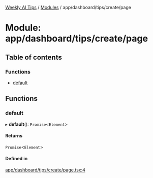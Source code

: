 [Weekly AI Tips](../README.md) / [Modules](../modules.md) / app/dashboard/tips/create/page

# Module: app/dashboard/tips/create/page

## Table of contents

### Functions

- [default](app_dashboard_tips_create_page.md#default)

## Functions

### default

▸ **default**(): `Promise`\<`Element`\>

#### Returns

`Promise`\<`Element`\>

#### Defined in

[app/dashboard/tips/create/page.tsx:4](https://github.com/alexsoyes/weekly-ai-tips/blob/b51216ee36bb903ccd72a472afbc8e01da2cc631/app/dashboard/tips/create/page.tsx#L4)
